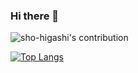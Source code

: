 ### Hi there 👋

![sho-higashi's contribution](https://github-profile-summary-cards.vercel.app/api/cards/profile-details?username=sho-higashi)

[![Top Langs](https://github-readme-stats.vercel.app/api/top-langs/?username=sho-higashi&show_icons=true&layout=compact)](https://github.com/mo-ri-regen/github-readme-stats)

<!--
**sho-higashi/sho-higashi** is a ✨ _special_ ✨ repository because its `README.md` (this file) appears on your GitHub profile.

Here are some ideas to get you started:

- 🔭 I’m currently working on ...
- 🌱 I’m currently learning ...
- 👯 I’m looking to collaborate on ...
- 🤔 I’m looking for help with ...
- 💬 Ask me about ...
- 📫 How to reach me: ...
- 😄 Pronouns: ...
- ⚡ Fun fact: ...
-->
